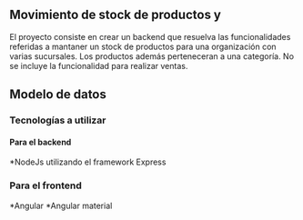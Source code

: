## Movimiento de stock de productos y 
El proyecto consiste en crear un backend que resuelva las funcionalidades referidas a mantaner un stock de productos para una organización con varias sucursales. Los productos además perteneceran a una categoría.
No se incluye la funcionalidad para realizar ventas.

## Modelo de datos

### Tecnologías a utilizar 
#### Para el backend
*NodeJs utilizando el framework Express

### Para el frontend
*Angular
*Angular material

